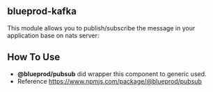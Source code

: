 ## blueprod-kafka

This module allows you to publish/subscribe the message in your application base on nats server:

## How To Use

- **@blueprod/pubsub** did wrapper this component to generic used. 
- Reference https://www.npmjs.com/package/@blueprod/pubsub
